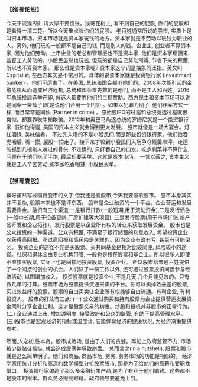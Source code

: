 

### 【猴哥论股】

今天不谈猴P股, 请大家不要慌张。猴哥在树上, 看不到自己的屁股, 你们的屁股却是看得一清二楚。所以今天重点谈你们的屁股。
老百姓通常所说的股市, 实质上是叫资本市场。资本市场就是资本家玩钱的地方。资本家就是不劳动以玩钱为职业的人。另外, 他们玩的一般都不是自己的钱, 而是别人的钱。企业主, 创业者不算资本家, 因为他们劳动。上市企业的老总和管理层也不是资本家, 他们是资本家雇佣来监督工人劳动的。小股民虽然也玩钱, 但玩的都是自己劳动所得, 节省下来的积蓄, 所以也不算资本家。
那么谁是资本家呢? 资本家这个词是抽象的泛指。英文叫 Capitalist, 在西方其实是不常用的。具体的说资本家就是投资银行家 (Investment banker) 。他们可厉害了。在美国, 总统和国会都听他们的。2008年次贷引起的金融危机从而造成经济危机, 总统和国会首先救的是他们, 而不是工人和百姓。2016年总统换届选举在即, 候选人都要靠他们的巨额赞助。西方民主和资本市场可以说是同穿一条裤子(就是说他们合用一个P股) 。如果以犯罪为例子, 他们作案方式一样, 而且常常是同伙 (Partner in crime) 。原始股IPO的过程和总统竞选过程就很类似。都要靠吹牛和欺骗。2012年和奥巴马角逐总统的罗姆尼就是一个投资银行家, 假如他得逞, 美国的资本主义就会得到更大发展。
股市就像是一场大宴会。灯红酒绿, 美味佳肴。
不过先入场的不是小股民们,而是那些投资银行家。他们狼吞虎咽后, 嘴一摸, 屁股一拍走了。接下来才轮到小股民们入场争夺残羹冷滓。走运的抓到几根别人啃过的骨头, 不走运的, 只好吞自己的口水。吃点剩菜并不算什么, 问题在于他们吃了半饱, 最后却要买单。这就是资本市场。
一言以蔽之, 资本主义就是工人辛苦劳动,资本家吃香喝辣, 小股民买单。
 
### 【猴哥爱股】

猴哥虽然写过唱衰股市的文字,但我还是爱股市,今天我要喉歌股市。
股市本身其实并不复杂, 股票本来也不是坏东西。
股市是企业融资的一个平台。企业营运和发展需要资金。融资有三个渠道,一是银行贷款(一般短期,用于流动资金),二是发行债券(一般中长期,用于设备更新,厂房扩建等大项目), 三是发行股票(用于市场扩张,新产品开发和企业拓张)。发行股票是以企业所有权的转让来获取发展资金。
股市也是公众投资的一种渠道。公众有积蓄, 不满足于银行储蓄的利息收入, 希望投资企业以获得高回报。不过高回报和高风险是关联的。因为企业有盈有亏, 甚至有可能倒闭。
投资企业的途径不光是买股票。买共同基金是相对比较简便, 风险较小的途径。社保和退休金由专业机构带管, 一般也是投在股票和基金上。所以很多人即使不直接买股票, 实际上也是间接地投资股票, 投资企业。
所以股市给普通百姓提供了一个间接的创业的机会。人们除了一份工作以外, 还可通过股票投资间接参与经济活动, 以图增加收入。
投资股票就是投资企业,不是几天,几个月能见效的。只有做几年的打算。股票市场为股票提供流通买卖的平台。你可以卖掉效益差的股票, 买进效益好的股票。股票的自由买卖让企业所有权能够自由流通。有利企业, 有利投资人。
股市的好处有三点:
(一) 公众通过购买和持有股票为企业提供营运发展资金同时分享企业红利。这才是股票交易的初衷。炒股和投机并非股市的正常行为。
(二) 企业通过上市, 增加透明度, 接受政府和公众的监管, 有助于提高管理水平。
(三)股市也是宏观经济的指标或温度计, 它能体现经济的健康状况, 为经济决策提供参考。

然而,人之初,性本贪。股市成赌场, 是由于人们的贪婪。再加上政府监管不力, 市场被少数赌徒操纵, 就会造成震荡并导致崩盘。
总而言之(in a nutshell), 股票和股市就是这么简单明了。他们和商品, 商品市场, 劳务, 劳务市场的功能是相似的。
经济学家用统计分析和高深的数学模型分析股票股市, 那是为了给他们的高薪和要职找借口。
投资银行家编造了那么多金融衍生产品,是为了有利于他们骗钱。这些都不是股市的根本。群众务必擦亮眼睛。政府领导要避免上当。
